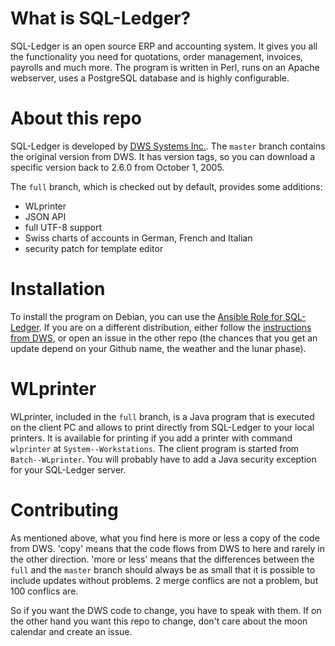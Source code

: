 What is SQL-Ledger?
===================

SQL-Ledger is an open source ERP and accounting system. It gives you all the functionality you need for quotations, order management, invoices, payrolls and much more. The program is written in Perl, runs on an Apache webserver, uses a PostgreSQL database and is highly configurable.

About this repo
===============

SQL-Ledger is developed by [DWS Systems Inc.](http://sql-ledger.com). The `master` branch contains the original version from DWS. It has version tags, so you can download a specific version back to 2.6.0 from October 1, 2005.

The `full` branch, which is checked out by default, provides some additions:

* WLprinter
* JSON API
* full UTF-8 support
* Swiss charts of accounts in German, French and Italian
* security patch for template editor

Installation
============

To install the program on Debian, you can use the [Ansible Role for SQL-Ledger](https://github.com/Tekki/ansible-sql-ledger). If you are on a different distribution, either follow the [instructions from DWS](http://sql-ledger.com/cgi-bin/nav.pl?page=source/readme.txt&title=README), or open an issue in the other repo (the chances that you get an update depend on your Github name, the weather and the lunar phase).

WLprinter
=========

WLprinter, included in the `full` branch, is a Java program that is executed on the client PC and allows to print directly from SQL-Ledger to your local printers. It is available for printing if you add a printer with command `wlprinter` at `System--Workstations`. The client program is started from `Batch--WLprinter`. You will probably have to add a Java security exception for your SQL-Ledger server.

Contributing
============

As mentioned above, what you find here is more or less a copy of the code from DWS. 'copy' means that the code flows from DWS to here and rarely in the other direction. 'more or less' means that the differences between the `full` and the `master` branch should always be as small that it is possible to include updates without problems. 2 merge conflics are not a problem, but 100 conflics are.

So if you want the DWS code to change, you have to speak with them. If on the other hand you want this repo to change, don't care about the moon calendar and create an issue.
